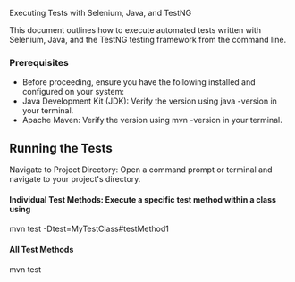 Executing Tests with Selenium, Java, and TestNG

This document outlines how to execute automated tests written with Selenium, 
Java, and the TestNG testing framework from the command line.

### Prerequisites
* Before proceeding, ensure you have the following installed and configured on your system:
* Java Development Kit (JDK): Verify the version using java -version in your terminal.
* Apache Maven: Verify the version using mvn -version in your terminal.

## Running the Tests
Navigate to Project Directory: Open a command prompt or terminal and navigate to your project's directory.


#### Individual Test Methods: Execute a specific test method within a class using

mvn test -Dtest=MyTestClass#testMethod1


#### All Test Methods

mvn test
